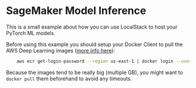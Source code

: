# SageMaker Model Inference

This is a small example about how you can use LocalStack to host your PyTorch ML models.

Before using this example you should setup your Docker Client to pull the AWS Deep Learning images ([more info here](https://github.com/aws/deep-learning-containers/blob/master/available_images.md)):

```bash
    aws ecr get-login-password --region us-east-1 | docker login --username AWS --password-stdin 763104351884.dkr.ecr.us-east-1.amazonaws.com
```

Because the images tend to be really big (multiple GB), you might want to `docker pull` them beforehand to avoid any timeouts.